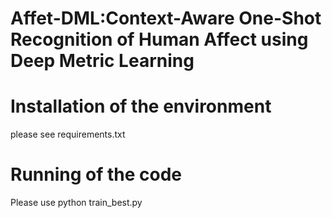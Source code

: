 # Affet-DML:Context-Aware One-Shot Recognition of Human Affect using Deep Metric Learning

# Installation of the environment
please see requirements.txt

# Running of the code

Please use python train_best.py
